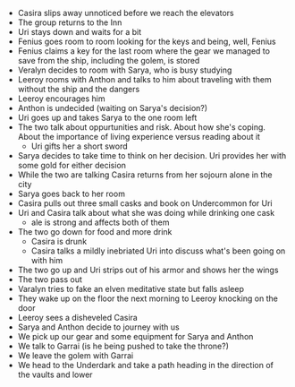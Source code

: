 <!-- TITLE: 2019 11 16 -->
<!-- SUBTITLE: A quick summary of 2019 11 16 -->

* Casira slips away unnoticed before we reach the elevators
* The group returns to the Inn
* Uri stays down and waits for a bit
* Fenius goes room to room looking for the keys and being, well, Fenius
* Fenius claims a key for the last room where the gear we managed to save from the ship, including the golem, is stored
* Veralyn decides to room with Sarya, who is busy studying
* Leeroy rooms with Anthon and talks to him about traveling with them without the ship and the dangers
* Leeroy encourages him
* Anthon is undecided (waiting on Sarya's decision?)
* Uri goes up and takes Sarya to the one room left
* The two talk about oppurtunities and risk. About how she's coping. About the importance of living experience versus reading about it
	* Uri gifts her a short sword
* Sarya decides to take time to think on her decision. Uri provides her with some gold for either decision
* While the two are talking Casira returns from her sojourn alone in the city
* Sarya goes back to her room
* Casira pulls out three small casks and book on Undercommon for Uri
* Uri and Casira talk about what she was doing while drinking one cask
	* ale is strong and affects both of them
* The two go down for food and more drink
	* Casira is drunk
	* Casira talks a mildly inebriated Uri into discuss what's been going on with him
* The two go up and Uri strips out of his armor and shows her the wings
* The two pass out
* Varalyn tries to fake an elven meditative state but falls asleep
* They wake up on the floor the next morning to Leeroy knocking on the door
* Leeroy sees a disheveled Casira
* Sarya and Anthon decide to journey with us
* We pick up our gear and some equipment for Sarya and Anthon
* We talk to Garrai (is he being pushed to take the throne?)
* We leave the golem with Garrai
* We head to the Underdark and take a path heading in the direction of the vaults and lower